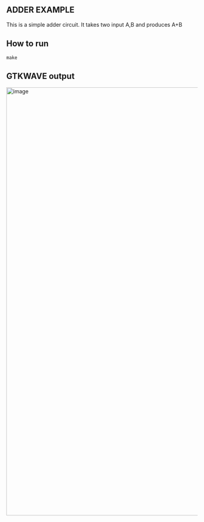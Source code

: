 ## ADDER EXAMPLE

This is a simple adder circuit. It takes two input A,B and produces A+B

## How to run

`make`

## GTKWAVE output

<img width="1130" alt="image" src="https://user-images.githubusercontent.com/742516/186224098-c6ecd216-7a11-4c23-8c07-bfc028d6af00.png">
